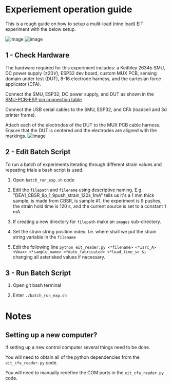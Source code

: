 # Experiement operation guide
This is a rough guide on how to setup a mulit-load (nine load) EIT experiment with the below setup.

![image](https://github.com/richgumy/black_sensor/assets/14900898/7f64d337-f059-4093-b3b1-f14167e13c85)
![image](https://github.com/richgumy/black_sensor/assets/14900898/e8aeedb7-f97e-46c6-aa1b-f5f7d5d6639e)

## 1 - Check Hardware
The hardware required for this experiment includes: a Keithley 2634b SMU, DC power supply ($\pm20 V$), ESP32 dev board, custom MUX PCB, sensing domain under test (DUT), 8-16 electrode harness, and the cartesian force applicator (CFA).

Connect the SMU, ESP32, DC power supply, and DUT as shown in the [SMU-PCB-ESP pin connection table](https://github.com/richgumy/black_sensor/tree/main/pcb-firmware/pcb_mux#smu-pcb-esp-pin-connections)

Connect the USB serial cables to the SMU, ESP32, and CFA (loadcell and 3d printer frame).

Attach each of the electrodes of the DUT to the MUX PCB cable harness. Ensure that the DUT is centered and the electrodes are aligned with the markings.
![image](https://github.com/richgumy/black_sensor/assets/14900898/9dc37324-ac0d-482a-8dc1-cd9f36d1c197)


## 2 - Edit Batch Script
To run a batch of experiments iterating through different strain values and repeating trials a bash script is used.

1. Open ```batch_run_exp.sh``` code

2. Edit the ```filepath``` and ```filename``` using descriptive naming. E.g. "DEA1_CBSR_8p_1_9push_strain_120s_1mA" tells us it's a 1 mm thick sample, is made from CBSR, is sample #1, the experiment is 9 pushes, the strain hold time is 120 s, and the current source is set to a constant 1 mA.

3. If creating a new directory for ```filepath``` make an ```images``` sub-directory.

4. Set the strain string position index. I.e. where shall we put the strain string variable in the ```filename```

5. Edit the following line ```python eit_reader.py <*filename> <*Isrc_A> <Vmax> <*sample_name> <*date_fabricated> <*load_time_s> $i``` changing all asterisked values if necessary.


## 3 - Run Batch Script

1. Open git bash terminal
  
2. Enter ```./batch_run_exp.sh```

# Notes

## Setting up a new computer?

If setting up a new control computer several things need to be done. 

You will need to obtain all of the python dependencies from the ```eit_cfa_reader.py``` code.

You will need to manually redefine the COM ports in the ```eit_cfa_reader.py``` code.
